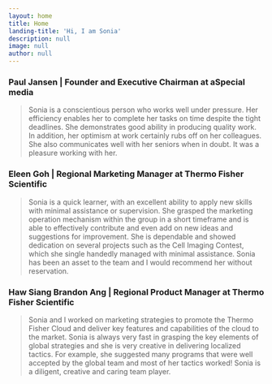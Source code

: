 ```yaml
---
layout: home
title: Home
landing-title: 'Hi, I am Sonia'
description: null
image: null
author: null
---
```


### Paul Jansen | Founder and Executive Chairman at aSpecial media

<blockquote>Sonia is a conscientious person who works well under pressure. Her efficiency enables her to complete her tasks on time despite the tight deadlines. She demonstrates good ability in producing quality work. In addition, her optimism at work certainly rubs off on her colleagues. She also communicates well with her seniors when in doubt. It was a pleasure working with her.</blockquote>

### Eleen Goh | Regional Marketing Manager at Thermo Fisher Scientific

<blockquote>Sonia is a quick learner, with an excellent ability to apply new skills with minimal assistance or supervision. She grasped the marketing operation mechanism within the group in a short timeframe and is able to effectively contribute and even add on new ideas and suggestions for improvement. She is dependable and showed dedication on several projects such as the Cell Imaging Contest, which she single handedly managed with minimal assistance. Sonia has been an asset to the team and I would recommend her without reservation.</blockquote>

### Haw Siang Brandon Ang | Regional Product Manager at Thermo Fisher Scientific

<blockquote>Sonia and I worked on marketing strategies to promote the Thermo Fisher Cloud and deliver key features and capabilities of the cloud to the market. Sonia is always very fast in grasping the key elements of global strategies and she is very creative in delivering localized tactics. For example, she suggested many programs that were well accepted by the global team and most of her tactics worked! Sonia is a diligent, creative and caring team player.</blockquote>

